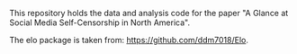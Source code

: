 This repository holds the data and analysis code for the paper "A Glance at Social Media Self-Censorship in North America".

The elo package is taken from: https://github.com/ddm7018/Elo.